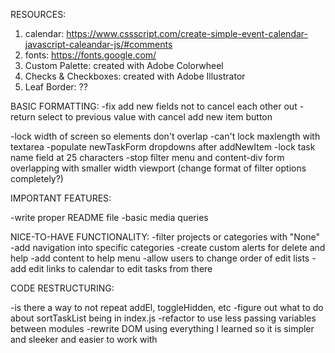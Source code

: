 RESOURCES:
1. calendar: https://www.cssscript.com/create-simple-event-calendar-javascript-caleandar-js/#comments
2. fonts: https://fonts.google.com/
3. Custom Palette: created with Adobe Colorwheel
4. Checks & Checkboxes: created with Adobe Illustrator
5. Leaf Border: ??

BASIC FORMATTING:
-fix add new fields not to cancel each other out
-return select to previous value with cancel add new item button


-lock width of screen so elements don't overlap
-can't lock maxlength with textarea
-populate newTaskForm dropdowns after addNewItem
-lock task name field at 25 characters
-stop filter menu and content-div form overlapping with smaller width viewport (change format of filter options completely?)


IMPORTANT FEATURES:

-write proper README file
-basic media queries


NICE-TO-HAVE FUNCTIONALITY:
-filter projects or categories with "None"
-add navigation into specific categories
-create custom alerts for delete and help
-add content to help menu
-allow users to change order of edit lists
-add edit links to calendar to edit tasks from there


CODE RESTRUCTURING:

-is there a way to not repeat addEl, toggleHidden, etc
-figure out what to do about sortTaskList being in index.js
-refactor to use less passing variables between modules
-rewrite DOM using everything I learned so it is simpler and sleeker and easier to work with